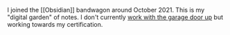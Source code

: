 I joined the [[Obsidian]] bandwagon around October 2021. This is my "digital garden" of notes. I don't currently [work with the garage door up](https://notes.andymatuschak.org/Work_with_the_garage_door_up)  but working towards my certification.



